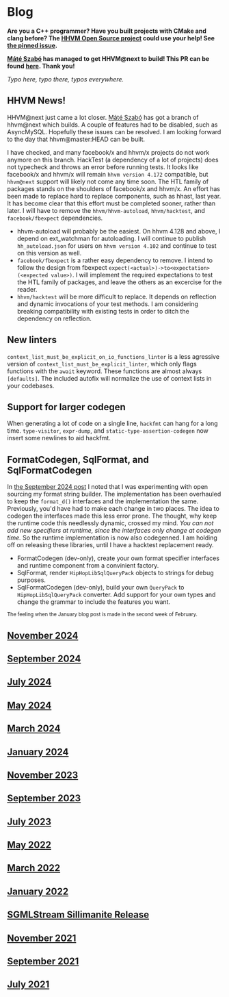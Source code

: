 # Blog

**Are you a C++ programmer? Have you built projects with CMake and clang before? The [HHVM Open Source project](https://github.com/facebook/hhvm) could use your help! See [the pinned issue](https://github.com/hershel-theodore-layton/hershel-theodore-layton/issues/2).**

**[Máté Szabó](https://github.com/mszabo-wikia) has managed to get HHVM@next to build! This PR can be found [here](https://github.com/facebook/hhvm/pull/9564). Thank you!**

_Typo here, typo there, typos everywhere._

## HHVM News!

HHVM@next just came a lot closer. [Máté Szabó](https://github.com/mszabo-wikia) has got a branch of hhvm@next which builds. A couple of features had to be disabled, such as AsyncMySQL. Hopefully these issues can be resolved. I am looking forward to the day that hhvm@master:HEAD can be built.

I have checked, and many facebook/x and hhvm/x projects do not work anymore on this branch. HackTest (a dependency of a lot of projects) does not typecheck and throws an error before running tests. It looks like facebook/x and hhvm/x will remain `hhvm version 4.172` compatible, but `hhvm@next` support will likely not come any time soon. The HTL family of packages stands on the shoulders of facebook/x and hhvm/x. An effort has been made to replace hard to replace components, such as hhast, last year. It has become clear that this effort must be completed sooner, rather than later. I will have to remove the `hhvm/hhvm-autoload`, `hhvm/hacktest`, and `facebook/fbexpect` dependencies.

 - hhvm-autoload will probably be the easiest. On hhvm 4.128 and above, I depend on ext_watchman for autoloading. I will continue to publish `hh_autoload.json` for users on `hhvm version 4.102` and continue to test on this version as well.
 - `facebook/fbexpect` is a rather easy dependency to remove. I intend to follow the design from fbexpect `expect(<actual>)->to<expectation>(<expected value>)`. I will implement the required expectations to test the HTL family of packages, and leave the others as an excercise for the reader.
 - `hhvm/hacktest` will be more difficult to replace. It depends on reflection and dynamic invocations of your test methods. I am considering breaking compatibility with existing tests in order to ditch the dependency on reflection.

## New linters

`context_list_must_be_explicit_on_io_functions_linter` is a less agressive version of `context_list_must_be_explicit_linter`, which only flags functions with the `await` keyword. These functions are almost always `[defaults]`. The included autofix will normalize the use of context lists in your codebases.

## Support for larger codegen

When generating a lot of code on a single line, `hackfmt` can hang for a long time. `type-visitor`, `expr-dump`, and `static-type-assertion-codegen` now insert some newlines to aid hackfmt.

## FormatCodegen, SqlFormat, and SqlFormatCodegen

In [the September 2024 post](./2024-09.md) I noted that I was experimenting with open sourcing my format string builder. The implementation has been overhauled to keep the `format_d()` interfaces and the implementation the same. Previously, you'd have had to make each change in two places. The idea to codegen the interfaces made this less error prone. The thought, why keep the runtime code this needlessly dynamic, crossed my mind. _You can not add new specifiers at runtime, since the interfaces only change at codegen time._ So the runtime implementation is now also codegenned. I am holding off on releasing these libraries, until I have a hacktest replacement ready.

 - FormatCodegen (dev-only), create your own format specifier interfaces and runtime component from a convinient factory.
 - SqlFormat, render `HipHopLibSqlQueryPack` objects to strings for debug purposes.
 - SqlFormatCodegen (dev-only), build your own `QueryPack` to `HipHopLibSqlQueryPack` converter. Add support for your own types and change the grammar to include the features you want.

<sup>The feeling when the January blog post is made in the second week of February.</sup>

## [November 2024](https://github.com/hershel-theodore-layton/hershel-theodore-layton/blob/master/2024-11.md)
## [September 2024](https://github.com/hershel-theodore-layton/hershel-theodore-layton/blob/master/2024-09.md)
## [July 2024](https://github.com/hershel-theodore-layton/hershel-theodore-layton/blob/master/2024-07.md)
## [May 2024](https://github.com/hershel-theodore-layton/hershel-theodore-layton/blob/master/2024-05.md)
## [March 2024](https://github.com/hershel-theodore-layton/hershel-theodore-layton/blob/master/2024-03.md)
## [January 2024](https://github.com/hershel-theodore-layton/hershel-theodore-layton/blob/master/2024-01.md)
## [November 2023](https://github.com/hershel-theodore-layton/hershel-theodore-layton/blob/master/2023-11.md)
## [September 2023](https://github.com/hershel-theodore-layton/hershel-theodore-layton/blob/master/2023-09.md)
## [July 2023](https://github.com/hershel-theodore-layton/hershel-theodore-layton/blob/master/2023-07.md)
## [May 2022](https://github.com/hershel-theodore-layton/hershel-theodore-layton/blob/master/2022-05.md)
## [March 2022](https://github.com/hershel-theodore-layton/hershel-theodore-layton/blob/master/2022-03.md)
## [January 2022](https://github.com/hershel-theodore-layton/hershel-theodore-layton/blob/master/2022-01.md)
## [SGMLStream Sillimanite Release](https://github.com/hershel-theodore-layton/hershel-theodore-layton/blob/master/2022-release-announcement-sgml-stream-sillimanite.md)
## [November 2021](https://github.com/hershel-theodore-layton/hershel-theodore-layton/blob/master/2021-11.md)
## [September 2021](https://github.com/hershel-theodore-layton/hershel-theodore-layton/blob/master/2021-09.md)
## [July 2021](https://github.com/hershel-theodore-layton/hershel-theodore-layton/blob/master/2021-07.md)
